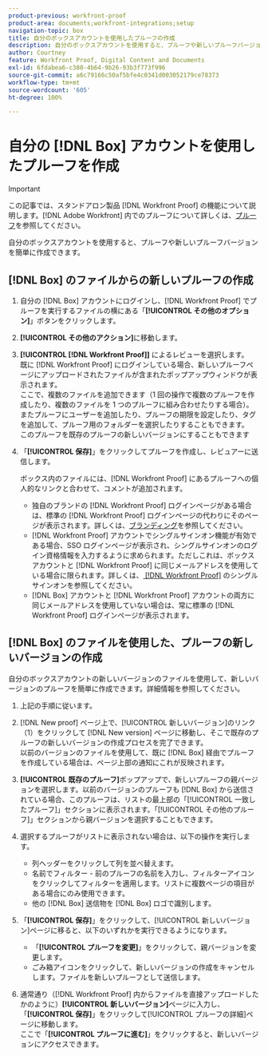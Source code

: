```yaml
---
product-previous: workfront-proof
product-area: documents;workfront-integrations;setup
navigation-topic: box
title: 自分のボックスアカウントを使用したプルーフの作成
description: 自分のボックスアカウントを使用すると、プルーフや新しいプルーフバージョンを簡単に作成できます。
author: Courtney
feature: Workfront Proof, Digital Content and Documents
exl-id: 6fdabea6-c380-4b64-9b26-93b3f773f996
source-git-commit: a6c79166c50af5bfe4c0341d003052179ce78373
workflow-type: tm+mt
source-wordcount: '605'
ht-degree: 100%

---
```


# 自分の [!DNL Box] アカウントを使用したプルーフを作成

>[!IMPORTANT]
>
>この記事では、スタンドアロン製品 [!DNL Workfront Proof] の機能について説明します。[!DNL Adobe Workfront] 内でのプルーフについて詳しくは、[プルーフ](../../../review-and-approve-work/proofing/proofing.md)を参照してください。

自分のボックスアカウントを使用すると、プルーフや新しいプルーフバージョンを簡単に作成できます。

## [!DNL Box] のファイルからの新しいプルーフの作成

1. 自分の [!DNL Box] アカウントにログインし、[!DNL Workfront Proof] でプルーフを実行するファイルの横にある「**[!UICONTROL その他のオプション]**」ボタンをクリックします。
1. **[!UICONTROL その他のアクション]**&#x200B;に移動します。
1. **[!UICONTROL [!DNL Workfront Proof]]** によるレビューを選択します。\
   既に [!DNL Workfront Proof] にログインしている場合、新しいプルーフページにアップロードされたファイルが含まれたポップアップウィンドウが表示されます。\
   ここで、複数のファイルを追加できます（1 回の操作で複数のプルーフを作成したり、複数のファイルを 1 つのプルーフに組み合わせたりする場合）。またプルーフにユーザーを追加したり、プルーフの期限を設定したり、タグを追加して、プルーフ用のフォルダーを選択したりすることもできます。\
   このプルーフを既存のプルーフの新しいバージョンにすることもできます

1. 「**[!UICONTROL 保存]**」をクリックしてプルーフを作成し、レビュアーに送信します。

   ボックス内のファイルには、[!DNL Workfront Proof] にあるプルーフへの個人的なリンクと合わせて、コメントが追加されます。

   * 独自のブランドの [!DNL Workfront Proof] ログインページがある場合は、標準の [!DNL Workfront Proof] ログインページの代わりにそのページが表示されます。詳しくは、[ブランディング](https://support.workfront.com/hc/en-us/sections/115000921208-Branding)を参照してください。
   * [!DNL Workfront Proof] アカウントでシングルサインオン機能が有効である場合、SSO ログインページが表示され、シングルサインオンのログイン資格情報を入力するように求められます。ただしこれは、ボックスアカウントと [!DNL Workfront Proof] に同じメールアドレスを使用している場合に限られます。詳しくは、[ [!DNL Workfront Proof]](../../../workfront-proof/wp-acct-admin/managing-security/single-sign-on-overview.md) のシングルサインオンを参照してください。
   * [!DNL Box] アカウントと [!DNL Workfront Proof] アカウントの両方に同じメールアドレスを使用していない場合は、常に標準の [!DNL Workfront Proof] ログインページが表示されます。

## [!DNL Box] のファイルを使用した、プルーフの新しいバージョンの作成

自分のボックスアカウントの新しいバージョンのファイルを使用して、新しいバージョンのプルーフを簡単に作成できます。詳細情報を参照してください。

1. 上記の手順に従います。
1. [!DNL New proof] ページ上で、[!UICONTROL 新しいバージョン]のリンク（1）をクリックして [!DNL New version] ページに移動し、そこで既存のプルーフの新しいバージョンの作成プロセスを完了できます。\
   以前のバージョンのファイルを使用して、既に [!DNL Box] 経由でプルーフを作成している場合は、ページ上部の通知にこれが反映されます。
1. **[!UICONTROL 既存のプルーフ]**&#x200B;ポップアップで、新しいプルーフの親バージョンを選択します。以前のバージョンのプルーフも [!DNL Box] から送信されている場合、このプルーフは、リストの最上部の「[!UICONTROL 一致したプルーフ]」セクションに表示されます。「[!UICONTROL その他のプルーフ]」セクションから親バージョンを選択することもできます。
1. 選択するプルーフがリストに表示されない場合は、以下の操作を実行します。

   * 列ヘッダーをクリックして列を並べ替えます。
   * 名前でフィルター - 前のプルーフの名前を入力し、フィルターアイコンをクリックしてフィルターを適用します。リストに複数ページの項目がある場合にのみ使用できます。
   * 他の [!DNL Box] 送信物を [!DNL Box] ロゴで識別します。

1. 「**[!UICONTROL 保存]**」をクリックして、[!UICONTROL 新しいバージョン]ページに移ると、以下のいずれかを実行できるようになります。

   * 「**[!UICONTROL プルーフを変更]**」をクリックして、親バージョンを変更します。
   * ごみ箱アイコンをクリックして、新しいバージョンの作成をキャンセルします。ファイルを新しいプルーフとして送信します。

1. 通常通り（[!DNL Workfront Proof] 内からファイルを直接アップロードしたかのように）**[!UICONTROL 新しいバージョン]**&#x200B;ページに入力し、「**[!UICONTROL 保存]**」をクリックして[!UICONTROL プルーフの詳細]ページに移動します。\
   ここで「**[!UICONTROL プルーフに進む]**」をクリックすると、新しいバージョンにアクセスできます。
